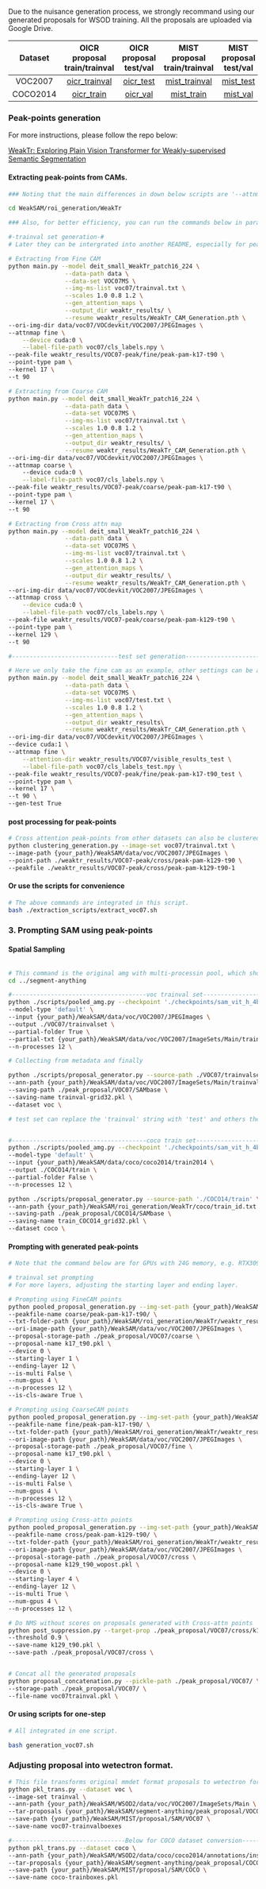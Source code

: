 
Due to the nuisance generation process, we strongly recommand using our generated proposals for WSOD training. 
All the proposals are uploaded via Google Drive.

|  Dataset | OICR proposal <br /> train/trainval | OICR proposal <br /> test/val | MIST proposal <br /> train/trainval | MIST proposal <br /> test/val |
|:------------:|:----------------:|:--------------:|:---------------:|:---------------:|
|  VOC2007 |    [oicr_trainval](https://drive.google.com/file/d/1gco2QWL6OZJ4hBOrbQPBXaXhSEGdFn8t/view?usp=drive_link)    |   [oicr_test](https://drive.google.com/file/d/1ApvX8GJOhCfwOnZ6hXf71qZEA2gnqxm3/view?usp=drive_link)   |    [mist_trainval](https://drive.google.com/file/d/17TKSr-EQhhO9M3ZUiQUUsMnJwolswWtq/view?usp=drive_link)    |   [mist_test](https://drive.google.com/file/d/1dfMmtGbrs67CnMVr0Z-LXqeFozMgA2AX/view?usp=drive_link)   |
| COCO2014 |    [oicr_train](https://drive.google.com/file/d/1-mSKQFOr8MBWDKAj4tZ5ssTZj_zenjU1/view?usp=drive_link)    |   [oicr_val](https://drive.google.com/file/d/1erGmyxOvBbZ5nVm9G77KXT0NUh5CA_5p/view?usp=drive_link)   |    [mist_train](https://drive.google.com/file/d/1CpCdf_4onAw8MCb5ThMB0E5O1Q07vw7u/view?usp=drive_link)    |   [mist_val](https://drive.google.com/file/d/1YJ2Mgu0GCwjkxRqz1-8SKLQij620pcjx/view?usp=drive_link)   |

### Peak-points generation

For more instructions, please follow the repo below:

[WeakTr: Exploring Plain Vision Transformer for Weakly-supervised Semantic Segmentation](https://github.com/hustvl/WeakTr)

#### Extracting peak-points from CAMs.
```bash
### Noting that the main differences in down below scripts are '--attnmap' , '--peak-file' and '--kernel', which can be adjusted to experiment on more parameter configs.

cd WeakSAM/roi_generation/WeakTr

### Also, for better efficiency, you can run the commands below in parallel with different GPUs.

#-trainval set generation-#
# Later they can be intergrated into another README, especially for peak-point generation.  

# Extracting from Fine CAM 
python main.py --model deit_small_WeakTr_patch16_224 \
                --data-path data \
                --data-set VOC07MS \
                --img-ms-list voc07/trainval.txt \
                --scales 1.0 0.8 1.2 \
                --gen_attention_maps \
                --output_dir weaktr_results/ \
                --resume weaktr_results/WeakTr_CAM_Generation.pth \
--ori-img-dir data/voc07/VOCdevkit/VOC2007/JPEGImages \
--attnmap fine \
	--device cuda:0 \
	--label-file-path voc07/cls_labels.npy \
--peak-file weaktr_results/VOC07-peak/fine/peak-pam-k17-t90 \
--point-type pam \
--kernel 17 \
--t 90 

# Extracting from Coarse CAM
python main.py --model deit_small_WeakTr_patch16_224 \
                --data-path data \
                --data-set VOC07MS \
                --img-ms-list voc07/trainval.txt \
                --scales 1.0 0.8 1.2 \
                --gen_attention_maps \
                --output_dir weaktr_results/ \
                --resume weaktr_results/WeakTr_CAM_Generation.pth \
--ori-img-dir data/voc07/VOCdevkit/VOC2007/JPEGImages \
--attnmap coarse \ 
	--device cuda:0 \
	--label-file-path voc07/cls_labels.npy \
--peak-file weaktr_results/VOC07-peak/coarse/peak-pam-k17-t90 \
--point-type pam \
--kernel 17 \
--t 90

# Extracting from Cross attn map
python main.py --model deit_small_WeakTr_patch16_224 \
                --data-path data \
                --data-set VOC07MS \
                --img-ms-list voc07/trainval.txt \
                --scales 1.0 0.8 1.2 \
                --gen_attention_maps \
                --output_dir weaktr_results/ \
                --resume weaktr_results/WeakTr_CAM_Generation.pth \
--ori-img-dir data/voc07/VOCdevkit/VOC2007/JPEGImages \
--attnmap cross \
	--device cuda:0 \
	--label-file-path voc07/cls_labels.npy \
--peak-file weaktr_results/VOC07-peak/coarse/peak-pam-k129-t90 \
--point-type pam \
--kernel 129 \
--t 90

#------------------------------test set generation-------------------------------#

# Here we only take the fine cam as an example, other settings can be adjusted as above.
python main.py --model deit_small_WeakTr_patch16_224 \
                --data-path data \
                --data-set VOC07MS \
                --img-ms-list voc07/test.txt \
                --scales 1.0 0.8 1.2 \
                --gen_attention_maps \
                --output_dir weaktr_results\
                --resume weaktr_results/WeakTr_CAM_Generation.pth \
--ori-img-dir data/voc07/VOCdevkit/VOC2007/JPEGImages \
--device cuda:1 \
--attnmap fine \
	--attention-dir weaktr_results/VOC07/visible_results_test \
	--label-file-path voc07/cls_labels_test.npy \
--peak-file weaktr_results/VOC07-peak/fine/peak-pam-k17-t90_test \
--point-type pam \
--kernel 17 \
--t 90 \
--gen-test True

```

#### post processing for peak-points
```bash
# Cross attention peak-points from other datasets can also be clustered with the command modified.
python clustering_generation.py --image-set voc07/trainval.txt \
--image-path {your_path}/WeakSAM/data/voc/VOC2007/JPEGImages \
--point-path ./weaktr_results/VOC07-peak/cross/peak-pam-k129-t90 \
--peakfile ./weaktr_results/VOC07-peak/cross/peak-pam-k129-t90-1

```

#### Or use the scripts for convenience
```bash
# The above commands are integrated in this script.
bash ./extraction_scripts/extract_voc07.sh

```

### 3. Prompting SAM using peak-points

#### Spatial Sampling 
```bash

# This command is the original amg with multi-processin pool, which should save the time for generating.
cd ../segment-anything

#--------------------------------------voc trainval set---------------------------------------#
python ./scripts/pooled_amg.py --checkpoint './checkpoints/sam_vit_h_4b8939.pth' \
--model-type 'default' \
--input {your_path}/WeakSAM/data/voc/VOC2007/JPEGImages \
--output ./VOC07/trainvalset \
--partial-folder True \
--partial-txt {your_path}/WeakSAM/data/voc/VOC2007/ImageSets/Main/trainval.txt \
--n-processes 12 \

# Collecting from metadata and finally 

python ./scripts/proposal_generator.py --source-path ./VOC07/trainvalset \
--ann-path {your_path}/WeakSAM/data/voc/VOC2007/ImageSets/Main/trainval.txt \
--saving-path ./peak_proposal/VOC07/SAMbase \
--saving-name trainval-grid32.pkl \
--dataset voc \

# test set can replace the 'trainval' string with 'test' and others the same.


#--------------------------------------coco train set---------------------------------------#
python ./scripts/pooled_amg.py --checkpoint './checkpoints/sam_vit_h_4b8939.pth' \
--model-type 'default' \
--input {your_path}/WeakSAM/data/coco/coco2014/train2014 \
--output ./COCO14/train \
--partial-folder False \
--n-processes 12 \

python ./scripts/proposal_generator.py --source-path './COCO14/train' \
--ann-path {your_path}/WeakSAM/roi_generation/WeakTr/coco/train_id.txt \
--saving-path ./peak_proposal/COCO14/SAMbase \
--saving-name train_COCO14_grid32.pkl \
--dataset coco \
```

#### Prompting with generated peak-points

```bash
# Note that the command below are for GPUs with 24G memory, e.g. RTX3090, for other GPUs, --n-processes should be (--num-gpus * Memory/8)

# trainval set prompting 
# For more layers, adjusting the starting layer and ending layer.

# Prompting using FineCAM points
python pooled_proposal_generation.py --img-set-path {your_path}/WeakSAM/data/voc/VOC2007/ImageSets/Main/trainval.txt \
--peakfile-name coarse/peak-pam-k17-t90/ \
--txt-folder-path {your_path}/WeakSAM/roi_generation/WeakTr/weaktr_results/VOC07-peak \
--ori-image-path {your_path}/WeakSAM/data/voc/VOC2007/JPEGImages \
--proposal-storage-path ./peak_proposal/VOC07/coarse \
--proposal-name k17_t90.pkl \
--device 0 \
--starting-layer 1 \
--ending-layer 12 \
--is-multi False \
--num-gpus 4 \
--n-processes 12 \
--is-cls-aware True \

# Prompting using CoarseCAM points
python pooled_proposal_generation.py --img-set-path {your_path}/WeakSAM/data/voc/VOC2007/ImageSets/Main/trainval.txt \
--peakfile-name fine/peak-pam-k17-t90/ \
--txt-folder-path {your_path}/WeakSAM/roi_generation/WeakTr/weaktr_results/VOC07-peak \
--ori-image-path {your_path}/WeakSAM/data/voc/VOC2007/JPEGImages \
--proposal-storage-path ./peak_proposal/VOC07/fine \
--proposal-name k17_t90.pkl \
--device 0 \
--starting-layer 1 \
--ending-layer 12 \
--is-multi False \
--num-gpus 4 \
--n-processes 12 \
--is-cls-aware True \

# Prompting using Cross-attn points
python pooled_proposal_generation.py --img-set-path {your_path}/WeakSAM/data/voc/VOC2007/ImageSets/Main/trainval.txt \
--peakfile-name cross/peak-pam-k129-t90/ \
--txt-folder-path {your_path}/WeakSAM/roi_generation/WeakTr/weaktr_results/VOC07-peak \
--ori-image-path {your_path}/WeakSAM/data/voc/VOC2007/JPEGImages \
--proposal-storage-path ./peak_proposal/VOC07/cross \
--proposal-name k129_t90_wopost.pkl \
--device 0 \
--starting-layer 4 \
--ending-layer 12 \
--is-multi True \
--num-gpus 4 \
--n-processes 12 \

# Do NMS without scores on proposals generated with Cross-attn points
python post_suppression.py --target-prop ./peak_proposal/VOC07/cross/k129_t90_wopost.pkl \
--threshold 0.9 \
--save-name k129_t90.pkl \
--save-path ./peak_proposal/VOC07/cross \


# Concat all the generated proposals
python proposal_concatenation.py --pickle-path ./peak_proposal/VOC07/ \
--storage-path ./peak_proposal/VOC07/ \
--file-name voc07trainval.pkl \
```

#### Or using scripts for one-step
```bash
# All integrated in one script.

bash generation_voc07.sh

```

### Adjusting proposal into wetectron format.

```bash
# This file transforms original mmdet format proposals to wetectron format.
python pkl_trans.py --dataset voc \
--image-set trainval \
--ann-path {your_path}/WeakSAM/WSOD2/data/voc/VOC2007/ImageSets/Main \
--tar-proposals {your_path}/WeakSAM/segment-anything/peak_proposal/VOC07/voc07trainval.pkl \
--save-path {your_path}/WeakSAM/MIST/proposal/SAM/VOC07 \
--save-name voc07-trainvalboexes

#--------------------------------Below for COCO dataset conversion------------------------------#
python pkl_trans.py --dataset coco \
--ann-path {your_path}/WeakSAM/WSOD2/data/coco/coco2014/annotations/instances_train2014.json \
--tar-proposals {your_path}/WeakSAM/segment-anything/peak_proposal/COCO14/cocotrain.pkl \
--save-path {your_path}/WeakSAM/MIST/proposal/SAM/COCO \
--save-name coco-trainboxes.pkl

```
